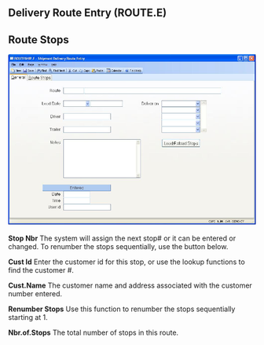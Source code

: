 ##  Delivery Route Entry (ROUTE.E)

<PageHeader />

##  Route Stops

![](./ROUTE-E-2.jpg)

**Stop Nbr** The system will assign the next stop# or it can be entered or
changed. To renumber the stops sequentially, use the button below.  
  
**Cust Id** Enter the customer id for this stop, or use the lookup functions
to find the customer #.  
  
**Cust.Name** The customer name and address associated with the customer
number entered.  
  
**Renumber Stops** Use this function to renumber the stops sequentially
starting at 1.  
  
**Nbr.of.Stops** The total number of stops in this route.  
  
  
<badge text= "Version 8.10.57" vertical="middle" />

<PageFooter />